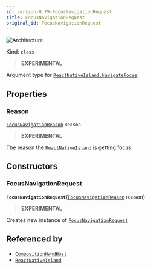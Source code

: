 ```yaml
---
id: version-0.79-FocusNavigationRequest
title: FocusNavigationRequest
original_id: FocusNavigationRequest
---
```


![Architecture](https://img.shields.io/badge/architecture-new_only-blue)

Kind: `class`

> **EXPERIMENTAL**

Argument type for [`ReactNativeIsland.NavigateFocus`](ReactNativeIsland#navigatefocus).

## Properties
### Reason
 [`FocusNavigationReason`](FocusNavigationReason) `Reason`

> **EXPERIMENTAL**

The reason the [`ReactNativeIsland`](ReactNativeIsland) is getting focus.

## Constructors
### FocusNavigationRequest
 **`FocusNavigationRequest`**([`FocusNavigationReason`](FocusNavigationReason) reason)

> **EXPERIMENTAL**

Creates new instance of [`FocusNavigationRequest`](FocusNavigationRequest)

## Referenced by
- [`CompositionHwndHost`](CompositionHwndHost)
- [`ReactNativeIsland`](ReactNativeIsland)
